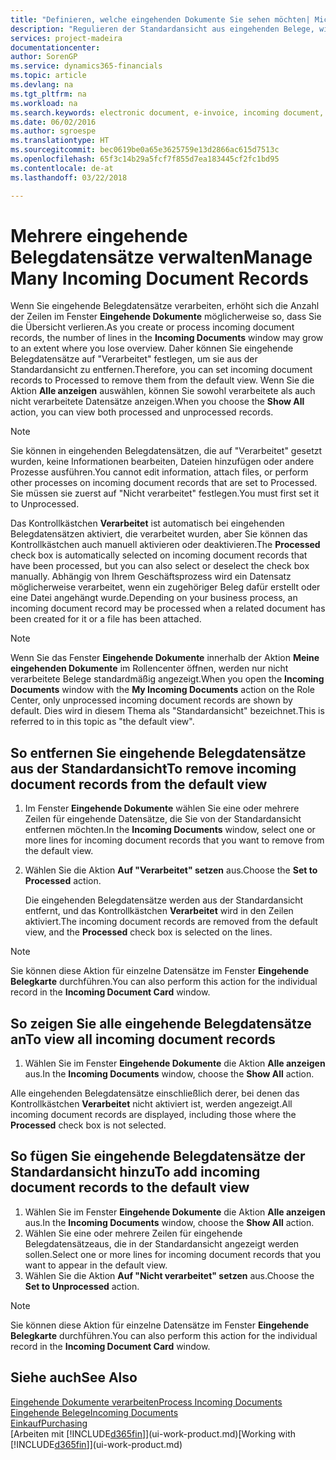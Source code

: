 ```yaml
---
title: "Definieren, welche eingehenden Dokumente Sie sehen möchten| Microsoft Docs"
description: "Regulieren der Standardansicht aus eingehenden Belege, wie Erechnungen, um die Übersicht verarbeiteten und nicht verarbeiteten Datensätzen zu verbessern."
services: project-madeira
documentationcenter: 
author: SorenGP
ms.service: dynamics365-financials
ms.topic: article
ms.devlang: na
ms.tgt_pltfrm: na
ms.workload: na
ms.search.keywords: electronic document, e-invoice, incoming document, OCR, ecommerce, document exchange, import invoice
ms.date: 06/02/2016
ms.author: sgroespe
ms.translationtype: HT
ms.sourcegitcommit: bec0619be0a65e3625759e13d2866ac615d7513c
ms.openlocfilehash: 65f3c14b29a5fcf7f855d7ea183445cf2fc1bd95
ms.contentlocale: de-at
ms.lasthandoff: 03/22/2018

---
```

# <a name="manage-many-incoming-document-records"></a><span data-ttu-id="21537-103">Mehrere eingehende Belegdatensätze verwalten</span><span class="sxs-lookup"><span data-stu-id="21537-103">Manage Many Incoming Document Records</span></span>
<span data-ttu-id="21537-104">Wenn Sie eingehende Belegdatensätze verarbeiten, erhöht sich die Anzahl der Zeilen im Fenster **Eingehende Dokumente** möglicherweise so, dass Sie die Übersicht verlieren.</span><span class="sxs-lookup"><span data-stu-id="21537-104">As you create or process incoming document records, the number of lines in the **Incoming Documents** window may grow to an extent where you lose overview.</span></span> <span data-ttu-id="21537-105">Daher können Sie eingehende Belegdatensätze auf "Verarbeitet" festlegen, um sie aus der Standardansicht zu entfernen.</span><span class="sxs-lookup"><span data-stu-id="21537-105">Therefore, you can set incoming document records to Processed to remove them from the default view.</span></span> <span data-ttu-id="21537-106">Wenn Sie die Aktion **Alle anzeigen** auswählen, können Sie sowohl verarbeitete als auch nicht verarbeitete Datensätze anzeigen.</span><span class="sxs-lookup"><span data-stu-id="21537-106">When you choose the **Show All** action, you can view both processed and unprocessed records.</span></span>

> [!NOTE]  
>   <span data-ttu-id="21537-107">Sie können in eingehenden Belegdatensätzen, die auf "Verarbeitet" gesetzt wurden, keine Informationen bearbeiten, Dateien hinzufügen oder andere Prozesse ausführen.</span><span class="sxs-lookup"><span data-stu-id="21537-107">You cannot edit information, attach files, or perform other processes on incoming document records that are set to Processed.</span></span> <span data-ttu-id="21537-108">Sie müssen sie zuerst auf "Nicht verarbeitet" festlegen.</span><span class="sxs-lookup"><span data-stu-id="21537-108">You must first set it to Unprocessed.</span></span>

<span data-ttu-id="21537-109">Das Kontrollkästchen **Verarbeitet** ist automatisch bei eingehenden Belegdatensätzen aktiviert, die verarbeitet wurden, aber Sie können das Kontrollkästchen auch manuell aktivieren oder deaktivieren.</span><span class="sxs-lookup"><span data-stu-id="21537-109">The **Processed** check box is automatically selected on incoming document records that have been processed, but you can also select or deselect the check box manually.</span></span> <span data-ttu-id="21537-110">Abhängig von Ihrem Geschäftsprozess wird ein Datensatz möglicherweise verarbeitet, wenn ein zugehöriger Beleg dafür erstellt oder eine Datei angehängt wurde.</span><span class="sxs-lookup"><span data-stu-id="21537-110">Depending on your business process, an incoming document record may be processed when a related document has been created for it or a file has been attached.</span></span>

> [!NOTE]  
>   <span data-ttu-id="21537-111">Wenn Sie das Fenster **Eingehende Dokumente** innerhalb der Aktion **Meine eingehenden Dokumente** im Rollencenter öffnen, werden nur nicht verarbeitete Belege standardmäßig angezeigt.</span><span class="sxs-lookup"><span data-stu-id="21537-111">When you open the **Incoming Documents** window with the **My Incoming Documents** action on the Role Center, only unprocessed incoming document records are shown by default.</span></span> <span data-ttu-id="21537-112">Dies wird in diesem Thema als "Standardansicht" bezeichnet.</span><span class="sxs-lookup"><span data-stu-id="21537-112">This is referred to in this topic as "the default view".</span></span>

## <a name="to-remove-incoming-document-records-from-the-default-view"></a><span data-ttu-id="21537-113">So entfernen Sie eingehende Belegdatensätze aus der Standardansicht</span><span class="sxs-lookup"><span data-stu-id="21537-113">To remove incoming document records from the default view</span></span>
1. <span data-ttu-id="21537-114">Im Fenster **Eingehende Dokumente** wählen Sie eine oder mehrere Zeilen für eingehende Datensätze, die Sie von der Standardansicht entfernen möchten.</span><span class="sxs-lookup"><span data-stu-id="21537-114">In the **Incoming Documents** window, select one or more lines for incoming document records that you want to remove from the default view.</span></span>
2. <span data-ttu-id="21537-115">Wählen Sie die Aktion **Auf "Verarbeitet" setzen** aus.</span><span class="sxs-lookup"><span data-stu-id="21537-115">Choose the **Set to Processed** action.</span></span>

    <span data-ttu-id="21537-116">Die eingehenden Belegdatensätze werden aus der Standardansicht entfernt, und das Kontrollkästchen **Verarbeitet** wird in den Zeilen aktiviert.</span><span class="sxs-lookup"><span data-stu-id="21537-116">The incoming document records are removed from the default view, and the **Processed** check box is selected on the lines.</span></span>

> [!NOTE]  
>   <span data-ttu-id="21537-117">Sie können diese Aktion für einzelne Datensätze im Fenster **Eingehende Belegkarte** durchführen.</span><span class="sxs-lookup"><span data-stu-id="21537-117">You can also perform this action for the individual record in the **Incoming Document Card** window.</span></span>

## <a name="to-view-all-incoming-document-records"></a><span data-ttu-id="21537-118">So zeigen Sie alle eingehende Belegdatensätze an</span><span class="sxs-lookup"><span data-stu-id="21537-118">To view all incoming document records</span></span>
1. <span data-ttu-id="21537-119">Wählen Sie im Fenster **Eingehende Dokumente** die Aktion **Alle anzeigen** aus.</span><span class="sxs-lookup"><span data-stu-id="21537-119">In the **Incoming Documents** window, choose the **Show All** action.</span></span>

<span data-ttu-id="21537-120">Alle eingehenden Belegdatensätze einschließlich derer, bei denen das Kontrollkästchen **Verarbeitet** nicht aktiviert ist, werden angezeigt.</span><span class="sxs-lookup"><span data-stu-id="21537-120">All incoming document records are displayed, including those where the **Processed** check box is not selected.</span></span>

## <a name="to-add-incoming-document-records-to-the-default-view"></a><span data-ttu-id="21537-121">So fügen Sie eingehende Belegdatensätze der Standardansicht hinzu</span><span class="sxs-lookup"><span data-stu-id="21537-121">To add incoming document records to the default view</span></span>
1. <span data-ttu-id="21537-122">Wählen Sie im Fenster **Eingehende Dokumente** die Aktion **Alle anzeigen** aus.</span><span class="sxs-lookup"><span data-stu-id="21537-122">In the **Incoming Documents** window, choose the **Show All** action.</span></span>
2. <span data-ttu-id="21537-123">Wählen Sie eine oder mehrere Zeilen für eingehende Belegdatensätzeaus, die in der Standardansicht angezeigt werden sollen.</span><span class="sxs-lookup"><span data-stu-id="21537-123">Select one or more lines for incoming document records that you want to appear in the default view.</span></span>
3. <span data-ttu-id="21537-124">Wählen Sie die Aktion **Auf "Nicht verarbeitet" setzen** aus.</span><span class="sxs-lookup"><span data-stu-id="21537-124">Choose the **Set to Unprocessed** action.</span></span>  

> [!NOTE]  
>   <span data-ttu-id="21537-125">Sie können diese Aktion für einzelne Datensätze im Fenster **Eingehende Belegkarte** durchführen.</span><span class="sxs-lookup"><span data-stu-id="21537-125">You can also perform this action for the individual record in the **Incoming Document Card** window.</span></span>

## <a name="see-also"></a><span data-ttu-id="21537-126">Siehe auch</span><span class="sxs-lookup"><span data-stu-id="21537-126">See Also</span></span>
[<span data-ttu-id="21537-127">Eingehende Dokumente verarbeiten</span><span class="sxs-lookup"><span data-stu-id="21537-127">Process Incoming Documents</span></span>](across-process-income-documents.md)  
[<span data-ttu-id="21537-128">Eingehende Belege</span><span class="sxs-lookup"><span data-stu-id="21537-128">Incoming Documents</span></span>](across-income-documents.md)  
[<span data-ttu-id="21537-129">Einkauf</span><span class="sxs-lookup"><span data-stu-id="21537-129">Purchasing</span></span>](purchasing-manage-purchasing.md)  
<span data-ttu-id="21537-130">[Arbeiten mit [!INCLUDE[d365fin](includes/d365fin_md.md)]](ui-work-product.md)</span><span class="sxs-lookup"><span data-stu-id="21537-130">[Working with [!INCLUDE[d365fin](includes/d365fin_md.md)]](ui-work-product.md)</span></span>

